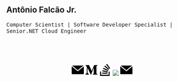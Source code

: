 <h2>Antônio Falcão Jr.</h2>
<samp>Computer Scientist | Software Developer Specialist | Senior.NET Cloud Engineer</samp>



<br><br><br>



<p align='center'>
<a href="https://br.linkedin.com/"><img src="img/enviar.png"></a>
<a href="https://medium.com/@antoniofalcaojr"><img src="img/medio.png"></a>
<a href="https://stackoverflow.com/users/13142131/antonio-falc%c3%a3o-jr"><img src="img/estouro-de-pilha.png"></a>
<a href="https://dev.to/antoniofalcao"><img src="img/índice.png"></a>
<a href="mailto:arfj@edu.univali.br"><img src="img/enviar.png"></a>
</p>
